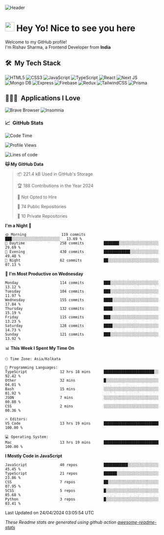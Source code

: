![Header](https://github.com/0xrishavsharma/0xrishavsharma/assets/63146727/d1ced55d-0def-4c32-8adf-552853988438)


<h1>
  <img src="https://emojis.slackmojis.com/emojis/images/1531849430/4246/blob-sunglasses.gif?1531849430" width="30"/> 
  Hey Yo! Nice to see you here 
<!--   <img src="https://user-images.githubusercontent.com/18350557/176309783-0785949b-9127-417c-8b55-ab5a4333674e.gif" width="30"/>  -->
</h1> 

<p>Welcome to my GitHub profile! </br> I'm Rishav Sharma, a Frontend Developer from <b>India</b>
<h2> 🛠 &nbsp;My Tech Stack</h3>

  ![HTML5](https://img.shields.io/badge/html5-%23E34F26.svg?style=for-the-badge&logo=html5&logoColor=white)
  ![CSS3](https://img.shields.io/badge/css3-%231572B6.svg?style=for-the-badge&logo=css3&logoColor=white)
  ![JavaScript](https://img.shields.io/badge/javascript-%23323330.svg?style=for-the-badge&logo=javascript&logoColor=%23F7DF1E)
  ![TypeScript](https://img.shields.io/badge/typescript-%23007ACC.svg?style=for-the-badge&logo=typescript&logoColor=white)
  ![React](https://img.shields.io/badge/react-%2320232a.svg?style=for-the-badge&logo=react&logoColor=%2361DAFB)
  ![Next JS](https://img.shields.io/badge/Next-black?style=for-the-badge&logo=next.js&logoColor=white)
  ![Mongo DB](https://img.shields.io/badge/MongoDB-13AA52?style=for-the-badge&logo=next.js&logoColor=white)
  ![Express](https://img.shields.io/badge/Express-1D1F21?style=for-the-badge&logo=express&logoColor=white)
  ![Firebase](https://img.shields.io/badge/Firebase-039BE5?style=for-the-badge&logo=Firebase&logoColor=white)
  ![Redux](https://img.shields.io/badge/redux-%23593d88.svg?style=for-the-badge&logo=redux&logoColor=white)
  ![TailwindCSS](https://img.shields.io/badge/tailwindcss-%2338B2AC.svg?style=for-the-badge&logo=tailwind-css&logoColor=white)
  ![Prisma](https://img.shields.io/badge/Prisma-3982CE?style=for-the-badge&logo=Prisma&logoColor=white)

<h2> 👨🏻‍💻 &nbsp;Applications I Love </h3>

  ![Brave Browser](https://img.shields.io/badge/-Brave_Browser-FB542B?style=for-the-badge&logo=brave&logoColor=white)
  ![Insomnia](https://img.shields.io/badge/-Insomnia-5849BE?style=for-the-badge&logo=insomnia&logoColor=white)


<h3> 📈 &nbsp;GitHub Stats </h3>

<!--START_SECTION:waka-->
![Code Time](http://img.shields.io/badge/Code%20Time-72%20hrs%209%20mins-blue)

![Profile Views](http://img.shields.io/badge/Profile%20Views-2-blue)

![Lines of code](https://img.shields.io/badge/From%20Hello%20World%20I%27ve%20Written-8.2%20million%20lines%20of%20code-blue)

**🐱 My GitHub Data** 

> 📦 221.4 kB Used in GitHub's Storage 
 > 
> 🏆 188 Contributions in the Year 2024
 > 
> 🚫 Not Opted to Hire
 > 
> 📜 74 Public Repositories 
 > 
> 🔑 10 Private Repositories 
 > 
**I'm a Night 🦉** 

```text
🌞 Morning                119 commits         ███░░░░░░░░░░░░░░░░░░░░░░   13.69 % 
🌆 Daytime                258 commits         ███████░░░░░░░░░░░░░░░░░░   29.69 % 
🌃 Evening                430 commits         ████████████░░░░░░░░░░░░░   49.48 % 
🌙 Night                  62 commits          ██░░░░░░░░░░░░░░░░░░░░░░░   07.13 % 
```
📅 **I'm Most Productive on Wednesday** 

```text
Monday                   114 commits         ███░░░░░░░░░░░░░░░░░░░░░░   13.12 % 
Tuesday                  104 commits         ███░░░░░░░░░░░░░░░░░░░░░░   11.97 % 
Wednesday                155 commits         ████░░░░░░░░░░░░░░░░░░░░░   17.84 % 
Thursday                 132 commits         ████░░░░░░░░░░░░░░░░░░░░░   15.19 % 
Friday                   115 commits         ███░░░░░░░░░░░░░░░░░░░░░░   13.23 % 
Saturday                 128 commits         ████░░░░░░░░░░░░░░░░░░░░░   14.73 % 
Sunday                   121 commits         ███░░░░░░░░░░░░░░░░░░░░░░   13.92 % 
```


📊 **This Week I Spent My Time On** 

```text
🕑︎ Time Zone: Asia/Kolkata

💬 Programming Languages: 
TypeScript               12 hrs 18 mins      ███████████████████████░░   92.42 % 
Other                    32 mins             █░░░░░░░░░░░░░░░░░░░░░░░░   04.01 % 
Bash                     15 mins             ░░░░░░░░░░░░░░░░░░░░░░░░░   01.92 % 
JSON                     7 mins              ░░░░░░░░░░░░░░░░░░░░░░░░░   00.88 % 
CSS                      2 mins              ░░░░░░░░░░░░░░░░░░░░░░░░░   00.36 % 

🔥 Editors: 
VS Code                  13 hrs 19 mins      █████████████████████████   100.00 % 

💻 Operating System: 
Mac                      13 hrs 19 mins      █████████████████████████   100.00 % 
```

**I Mostly Code in JavaScript** 

```text
JavaScript               40 repos            ███████████░░░░░░░░░░░░░░   45.45 % 
TypeScript               21 repos            ██████░░░░░░░░░░░░░░░░░░░   23.86 % 
CSS                      7 repos             ██░░░░░░░░░░░░░░░░░░░░░░░   07.95 % 
SCSS                     5 repos             █░░░░░░░░░░░░░░░░░░░░░░░░   05.68 % 
Python                   3 repos             █░░░░░░░░░░░░░░░░░░░░░░░░   03.41 % 
```




 Last Updated on 24/04/2024 03:05:54 UTC
<!--END_SECTION:waka-->
*These Readme stats are generated using github action [awesome-readme-stats](https://github.com/anmol098/waka-readme-stats)*
